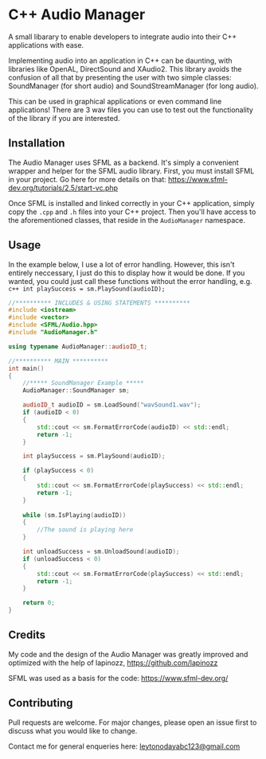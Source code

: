 # C++ Audio Manager
A small libarary to enable developers to integrate audio into their C++ applications with ease. 

Implementing audio into an application in C++ can be daunting, with libraries like OpenAL, DirectSound and XAudio2. This library avoids the confusion of all that by presenting 
the user with two simple classes: SoundManager (for short audio) and SoundStreamManager (for long audio).

This can be used in graphical applications or even command line applications! There are 3 wav files you can use to test out the functionality of the library if you are interested. 

## Installation 
The Audio Manager uses SFML as a backend. It's simply a convenient wrapper and helper for the SFML audio library.
First, you must install SFML in your project. Go here for more details on that: https://www.sfml-dev.org/tutorials/2.5/start-vc.php 

Once SFML is installed and linked correctly in your C++ application, simply copy the ```.cpp``` and ```.h``` files into your C++ project. Then you'll have access to the 
aforementioned classes, that reside in the ```AudioManager``` namespace.

## Usage
In the example below, I use a lot of error handling. However, this isn't entirely neccessary, I just do this to display how it would be done. If you wanted, you could just call these functions without the error handling, e.g. ```c++ int playSuccess = sm.PlaySound(audioID);```

```c++
//********** INCLUDES & USING STATEMENTS **********
#include <iostream>
#include <vector>
#include <SFML/Audio.hpp>
#include "AudioManager.h"

using typename AudioManager::audioID_t;

//********** MAIN **********
int main()
{
	//***** SoundManager Example *****
	AudioManager::SoundManager sm;

	audioID_t audioID = sm.LoadSound("wavSound1.wav");
	if (audioID < 0)
	{
		std::cout << sm.FormatErrorCode(audioID) << std::endl;
		return -1;
	}

	int playSuccess = sm.PlaySound(audioID);

	if (playSuccess < 0)
	{
		std::cout << sm.FormatErrorCode(playSuccess) << std::endl;
		return -1;
	}
	
	while (sm.IsPlaying(audioID))
	{
		//The sound is playing here
	}

	int unloadSuccess = sm.UnloadSound(audioID);
	if (unloadSuccess < 0)
	{
		std::cout << sm.FormatErrorCode(playSuccess) << std::endl;
		return -1;
	}

	return 0;
}
```

## Credits
My code and the design of the Audio Manager was greatly improved and optimized with the help of lapinozz, https://github.com/lapinozz 

SFML was used as a basis for the code: https://www.sfml-dev.org/ 


## Contributing
Pull requests are welcome. For major changes, please open an issue first to discuss what you would like to change.

Contact me for general enqueries here: leytonodayabc123@gmail.com
